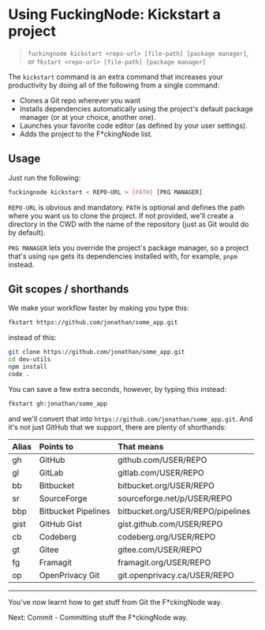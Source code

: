 # Using FuckingNode: Kickstart a project

> `fuckingnode kickstart <repo-url> [file-path] [package manager]`, or `fkstart <repo-url> [file-path] [package manager]`

The `kickstart` command is an extra command that increases your productivity by doing all of the following from a single command:

- Clones a Git repo wherever you want
- Installs dependencies automatically using the project's default package manager (or at your choice, another one).
- Launches your favorite code editor (as defined by your user settings).
- Adds the project to the F\*ckingNode list.

## Usage

Just run the following:

```bash
fuckingnode kickstart < REPO-URL > [PATH] [PKG MANAGER]
```

`REPO-URL` is obvious and mandatory. `PATH` is optional and defines the path where you want us to clone the project. If not provided, we'll create a directory in the CWD with the name of the repository (just as Git would do by default).

`PKG MANAGER` lets you override the project's package manager, so a project that's using `npm` gets its dependencies installed with, for example, `pnpm` instead.

## Git scopes / shorthands

We make your workflow faster by making you type this:

```bash
fkstart https://github.com/jonathan/some_app.git
```

instead of this:

```bash
git clone https://github.com/jonathan/some_app.git
cd dev-utils
npm install
code .
```

You can save a few extra seconds, however, by typing this instead:

```bash
fkstart gh:jonathan/some_app
```

and we'll convert that into `https://github.com/jonathan/some_app.git`. And it's not just GitHub that we support, there are plenty of shorthands:

| Alias | Points to            | That means                         |
|:------|:---------------------|:-----------------------------------|
| gh    | GitHub               | github.com/USER/REPO               |
| gl    | GitLab               | gitlab.com/USER/REPO               |
| bb    | Bitbucket            | bitbucket.org/USER/REPO            |
| sr    | SourceForge          | sourceforge.net/p/USER/REPO        |
| bbp   | Bitbucket Pipelines  | bitbucket.org/USER/REPO/pipelines  |
| gist  | GitHub Gist          | gist.github.com/USER/REPO          |
| cb    | Codeberg             | codeberg.org/USER/REPO             |
| gt    | Gitee                | gitee.com/USER/REPO                |
| fg    | Framagit             | framagit.org/USER/REPO             |
| op    | OpenPrivacy Git      | git.openprivacy.ca/USER/REPO       |

---

You've now learnt how to get stuff from Git the F\*ckingNode way.

Next: Commit - Committing stuff the F\*ckingNode way.
